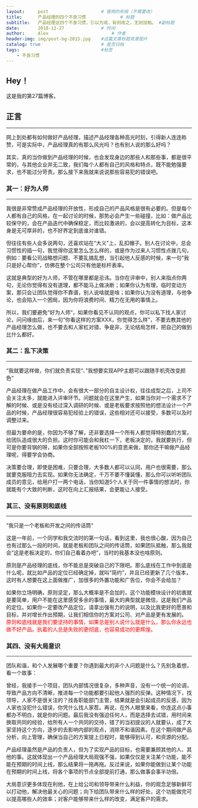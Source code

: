 ```yaml
---
layout:     post   				    # 使用的布局（不需要改）
title:      产品经理的四个不良习惯				# 标题 
subtitle:   产品经理这四个不良习惯，引以为戒，有则改之，无则加勉。 #副标题
date:       2018-12-27 				# 时间
author:     Alex 						# 作者
header-img: img/post-bg-2015.jpg 	#这篇文章标题背景图片
catalog: true 						# 是否归档
tags:								#标签
    - 不良习惯
---
```


## Hey！
这是我的第27篇博客。
## 正言
******
网上到处都有如何做好产品经理，描述产品经理各种高光时刻，引得新人连连称赞，可是实际中，产品经理真的有那么风光吗？也有别人说的那么好吗？

其实，真的当你做到产品经理的时候，也会发现身边的那些人和那些事，都是很平常的，与其他企业并无二致，我们每个人都有自己的风格和特点，既不能勉强要求，也不能过分苛责。那么接下来我就来说说那些容易犯的错误吧。
### 其一：好为人师
***

我很是非常赞成产品经理的开放性，形成自己的产品风格是很有必要的。但是每个人都有自己的风格，在一起讨论的时候，那势必会产生一些碰撞，比如：做产品比较保守的，会在产品迭代中确保稳定，而比较激进的，会以提高转化为目标，这本身是无可厚非的，也不好界定到底谁对谁错。

但往往有些人会多说两句，还喜欢站在“大义”上，乱扣帽子。别人在讨论中，总会习惯性的插一句，我觉得你这里怎么怎么样的，或是作为过来人习惯性点拨几句，例如：要看公司战略想问题、不要乱搞乱想，当引起他人反感的时候，来一句“我只是好心帮你”，仿佛在整个公司只有他是标杆表率。

这就是典型的好为人师，不管在哪里都是忌讳。当你在评审中，别人来指点你两句，无论你觉得有没有道理，都不能马上做决断；如果你认为有理，临时变动方案，那只会让团队觉得你不靠谱，别人说啥就是啥；如果你认为没有道理，与他争论，也会陷入一个困局，因为你将浪费时间、精力在无用的事情上。

所以，我们要避免“好为人师“，如果你看见不认同的观点，你可以私下找人家讨论，问问缘由后，来一句“你看这样的方案XXX，你觉得怎么样”，不要去教其他的产品经理怎么做，也不要去和人家杠对错、争是非，无论结局怎样，把自己的做到比什么都好。
### 其二：乱下决策
***

“我就要这样做，你们就负责实现“、”我想要实现APP主题可以跟随手机壳改变颜色“

产品经理在做产品工作中，会有很大一部分的自主设计权，往往成型之后，上司不会关注太多，就能进入评审环节。问题就会在这里产生，如果当你对一个需求不了解的时候、或是没有经过深入调研的时候、或是老板要求按照他的想法设计一个产品的时候，产品经理很容易犯经验上的错误，这些相对还可以接受，多数可以及时调整过来。

但最为要命的是，你因为不够了解，还非要选择一个所有人都觉得特别蠢的方案，给团队造成很大的负担。这时你可能会和我杠一下，老板决定的，我就要执行，但可是你要背锅的呀，如果你全部按照老板100%的意思来做，那你还干嘛做产品经理呢，得要学会协商。

决策要合理，即使是困难，只要合理，大多数人都可以认同，用户也很需要，那么就要克服阻力去实现。如果你无法确定，千万不要不懂装懂，那么你可以听听团队成员的意见，给用户打一两个电话，当你知道5个人关于同一件事情的想法时，你就能有个大致的判断，这时在向上汇报结果，会更能让人接受。
### 其三、没有原则和底线
***

“我只是一个老板和开发之间的传话筒“

这是一年前，一个同学和我交流时的第一句话，看到这里，我也很心酸，因为自己也有过那么一段的时间，就是老板和团队之间的传话筒，如果团队抵触，那么我就会“这是老板决定的，你们自己看着办吧”，当时的我基本没也啥原则。

原则是产品经理的底线，你不能总是突破自己的下限吧。那么底线在工作中到底是什么呢，就比如产品的定位已经确定掉，就叫“简约”，并且已经更新了几个版本，这时有人想要在这上面做推广，加很多的外置功能和广告位，你会不会给加？

如果你立场明确，原则坚定，那么大概率是不会加的，这个功能模块设计的初衷就是要简单，用户不能在这里感受多余的事情，最大的典型就是微信，这是我们产品的定位。如果你一定要改产品定位，请拿出强有力的说明，以及比我更好的愿景和目标，并对增长作出预期，让我们相信你的方案对公司、对产品是更有发展的。
<font color="red">原则和底线就是我们要坚持的事情，如果总是别人说什么就是什么，那么你永远也做不好产品。执着的人总是失败的更彻底，也容易成功的更辉煌。</font>
### 其四、没有大局意识
***

团队和谐，和个人发展哪个重要？你遇到最大的非个人问题是什么？先别急着想，看一个故事：

曾经，我接手一个项目，团队内部情况很复杂，多种声音，没有一个统一的论调，导致产品方向不清晰，推进每一个功能都要引起他人强烈的反弹。这种情况下，找领导，人家不是很关注的？找各职能部门主管，结果就是会引起成员的反感，因为人家也没犯什么错误，你凭什么找人家茬。再说，在外人眼里来看，你连这点小事都办不明白，就是你的问题。最后我没有强迫任何人，而是选择去试错，用时间来换取共同的经验，给所有人一个共同的交待，错了的当初提议的人就要认，成了大家坚持这个方向，逐步的去影响内部的观点，消除不和谐因素。在这个期间做产品分析，向上管理，确保当自己的方案提上日程时，能够得到认可，和资源的分配。

产品经理虽然是产品的负责人，但为了实现产品的目标，也需要兼顾其他的人、其他的事。这就体现出一个产品经理大局观强不强，如果仅仅是关注某个功能，能不能在预期的时间上线，那么结果将一拖再拖。反过来说，如果你能做到让某个功能在预期的时间上线，将各个事项的节点全部提前打通，那么做事会事半功倍。

大局意识更多体现在利他，在上给公司和领导带来什么利益，你的观念足够新鲜可以打动他，解决他最关心的问题；向下给团队带来什么样的好处，这个功能做完可以提高哪些人的效率；对客户能够带来什么样的改变，满足客户的需求。
